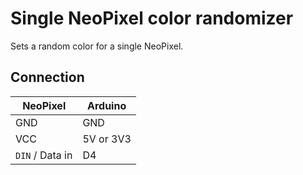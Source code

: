 # Single NeoPixel color randomizer

Sets a random color for a single NeoPixel.

## Connection

| NeoPixel            | Arduino   |
| ------------------- | --------- |
| GND                 | GND       |
| VCC                 | 5V or 3V3 |
| `DIN` / Data in     | D4        |
